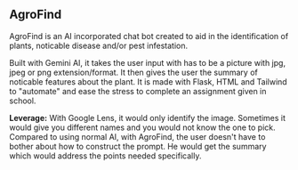 ## AgroFind
AgroFind is an AI incorporated chat bot created to aid in the identification of plants, noticable disease and/or pest infestation.

Built with Gemini AI, it takes the user input with has to be a picture with jpg, jpeg or png extension/format. It then gives the user the summary of noticable features about the plant.
It is made with Flask, HTML and Tailwind to "automate" and ease the stress to complete an assignment given in school.

<b>Leverage:</b> With Google Lens, it would only identify the image. Sometimes it would give you different names and you would not know the one to pick. Compared to using normal AI, with AgroFind, the user doesn't have to bother about how to construct the prompt. He would get the summary which would address the points needed specifically.
